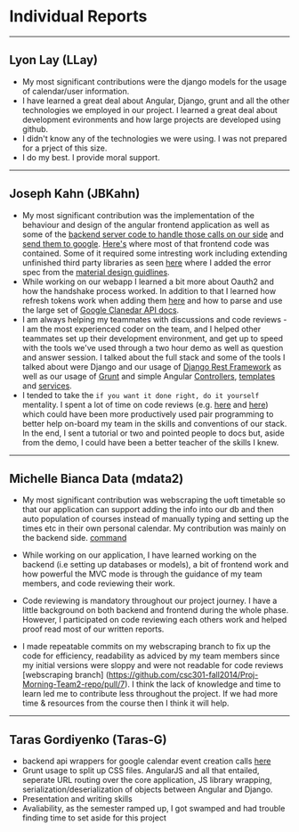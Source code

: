 # Individual Reports

-----

## Lyon Lay (LLay)

 * My most significant contributions were the django models for the usage of calendar/user information.
 * I have learned a great deal about Angular, Django, grunt and all the other technologies we employed in our project. I learned a great deal about development evironments and how large projects are developed using github. 
 * I didn't know any of the technologies we were using. I was not prepared for a prject of this size. 
 * I do my best. I provide moral support. 
 
----

## Joseph Kahn (JBKahn)

 * My most significant contribution was the implementation of the behaviour and design of the angular frontend application as well as some of the [backend server code to handle those calls on our side](https://github.com/csc301-fall2014/Proj-Morning-Team2-repo/pull/13/files#diff-51dd35e87aa8f465594ce1af3ea1fd12R125) and [send them to google](https://github.com/csc301-fall2014/Proj-Morning-Team2-repo/commit/527950438cdb215ad73ed2063f3919cb015f01e0#diff-189655e2e52c208eaf27ba53364e80e1). [Here's](https://github.com/csc301-fall2014/Proj-Morning-Team2-repo/tree/master/AbArticulus/time_table/static_src) where most of that frontend code was contained. Some of it required some intresting work including extending unfinished third party libraries as seen [here](https://github.com/csc301-fall2014/Proj-Morning-Team2-repo/commit/95832d117a677ac66ce8b4647881e5b1f7879518#diff-1f952f9b9a806d2197e773f259707a17) where I added the error spec from the [material design guidlines](http://www.google.com/design/spec/patterns/errors.html).
 * While working on our webapp I learned a bit more about Oauth2 and how the handshake process worked. In addition to that I learned how refresh tokens work when adding them [here](https://github.com/csc301-fall2014/Proj-Morning-Team2-repo/commit/a1ce81e3bc80ca132465aa4b6c409f9ed138ce9e#diff-d3122f77e6f8cad3e0be4b2a2c11bebbR26) and how to parse and use the large set of [Google Clanedar API docs](https://developers.google.com/google-apps/calendar/v3/reference/).
 * I am always helping my teammates with discussions and code reviews - I am the most experienced coder on the team, and I helped other teammates set up their development environment, and get up to speed with the tools we've used through a two hour demo as well as question and answer session. I talked about the full stack and some of the tools I talked about were Django and our usage of [Django Rest Framework](https://github.com/csc301-fall2014/Proj-Morning-Team2-repo/blob/master/AbArticulus/todo/views.py) as well as our usage of [Grunt](https://github.com/csc301-fall2014/Proj-Morning-Team2-repo/blob/master/AbArticulus/todo/Gruntfile.js) and simple Angular [Controllers](https://github.com/csc301-fall2014/Proj-Morning-Team2-repo/blob/master/AbArticulus/todo/static_src/js/controllers/ngTodoCtrl.js), [templates](https://github.com/csc301-fall2014/Proj-Morning-Team2-repo/blob/master/AbArticulus/todo/static_src/templates/todoApp.html) and [services](https://github.com/csc301-fall2014/Proj-Morning-Team2-repo/blob/master/AbArticulus/todo/static_src/js/services/todoService.js).
 * I tended to take the `if you want it done right, do it yourself` mentality. I spent a lot of time on code reviews (e.g. [here](https://github.com/csc301-fall2014/Proj-Morning-Team2-repo/pull/5) and [here](https://github.com/csc301-fall2014/Proj-Morning-Team2-repo/pull/7)) which could have been more productively used pair programming to better help on-board my team in the skills and conventions of our stack. In the end, I sent a tutorial or two and pointed people to docs but, aside from the demo, I could have been a better teacher of the skills I knew.

----
## Michelle Bianca Data (mdata2)

* My most significant contribution was webscraping the uoft timetable so that our application can support adding the info into our db and then auto population of courses instead of manually typing and setting up the times etc in their own personal calendar. My contribution was mainly on the backend side. [command](https://github.com/csc301-fall2014/Proj-Morning-Team2-repo/blob/web-scraping-timetable/AbArticulus/abcalendar/management/commands/webscraper.py)

* While working on our application, I have learned working on the backend (i.e setting up databases or models), a bit of frontend work and how powerful the MVC mode is through the guidance of my team members, and code reviewing their work.

* Code reviewing is mandatory throughout our project journey. I have a little background on both backend and frontend during the whole phase. However, I participated on code reviewing each others work and helped proof read most of our written reports.

* I made repeatable commits on my webscraping branch to fix up the code for efficiency, readability as adviced by my team members since my initial versions were sloppy and were not readable for code reviews [webscraping branch] (https://github.com/csc301-fall2014/Proj-Morning-Team2-repo/pull/7). I think the lack of knowledge and time to learn led me to contribute less throughout the project. If we had more time & resources from the course then I think it will help.

----
## Taras Gordiyenko (Taras-G)

 * backend api wrappers for google calendar event creation calls [here](https://github.com/csc301-fall2014/Proj-Morning-Team2-repo/pull/10/files)
 * Grunt usage to split up CSS files. AngularJS and all that entailed, seperate URL routing over the core application, JS library wrapping, serialization/deserialization of objects between Angular and Django.
 * Presentation and writing skills
 * Avaliability, as the semester ramped up, I got swamped and had trouble finding time to set aside for this project
